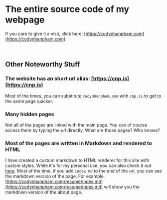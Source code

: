 # The entire source code of my webpage

If you care to give it a visit, click here: [https://codynhanpham.com](https://codynhanpham.com)

</br>

## Other Noteworthy Stuff

### The website has an short url alias: [https://cnp.is](https://cnp.is)
Most of the times, you can substitute `codynhanpham.com` with `cnp.is` to get to the same page quicker.

### Many hidden pages
Not all of the pages are linked with the main page. You can of course access them by typing the url directly. What are those pages? Who knows?

### Most of the pages are written in Markdown and rendered to HTML
I have created a custom markdown to HTML renderer for this site with custom styles. While it's for my personal use, you can also check it out [here](https://github.com/codynhanpham/markdown-to-html).
Most of the time, if you add `index.md` to the end of the url, you can see the markdown version of the page. For example, [https://codynhanpham.com/resume/index.md](https://codynhanpham.com/resume/index.md) will show you the markdown version of the about page.